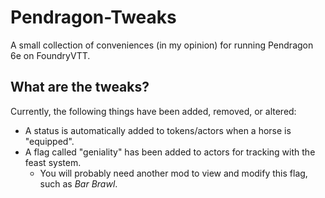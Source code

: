 # Pendragon-Tweaks

A small collection of conveniences (in my opinion) for running Pendragon 6e on FoundryVTT.

## What are the tweaks?

Currently, the following things have been added, removed, or altered:

-   A status is automatically added to tokens/actors when a horse is "equipped".
-   A flag called "geniality" has been added to actors for tracking with the feast system.
    -   You will probably need another mod to view and modify this flag, such as _Bar Brawl_.
